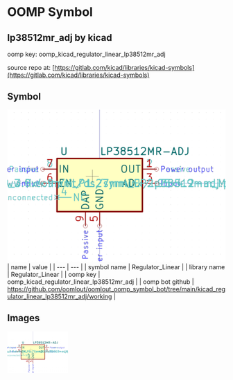 # OOMP Symbol  
## lp38512mr_adj  by kicad  
  
oomp key: oomp_kicad_regulator_linear_lp38512mr_adj  
  
source repo at: [https://gitlab.com/kicad/libraries/kicad-symbols](https://gitlab.com/kicad/libraries/kicad-symbols)  
## Symbol  
  
[![working.png](working_600.png)](working.png)  
| name | value | 
| --- | --- | 
| symbol name | Regulator_Linear | 
| library name | Regulator_Linear | 
| oomp key | oomp_kicad_regulator_linear_lp38512mr_adj | 
| oomp bot github | https://github.com/oomlout/oomlout_oomp_symbol_bot/tree/main/kicad_regulator_linear_lp38512mr_adj/working | 
## Images  
  
[![working.png](working_140.png)](working.png)  
